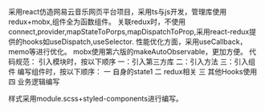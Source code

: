采用react仿造网易云音乐网页平台项目，采用ts与js开发，管理库使用redux+mobx,组件全为函数组件。
关联redux时，不使用connect,provider,mapStateToPorps,mapDispatchToProp,采用react-redux提供的hooks如useDispatch,useSelector.
性能优化方面，采用useCallback，memo等进行优化。
mobx使用第六版的makeAutoObservable，更加方便。
代码规范：
引入模块时，按以下顺序
一：引入第三方库
二：引入方法
三：引入组件
编写组件时，按以下顺序：
一 自身的state1
二 redux相关
三 其他Hooks使用
四 业务逻辑编写

样式采用module.scss+styled-components进行编写。